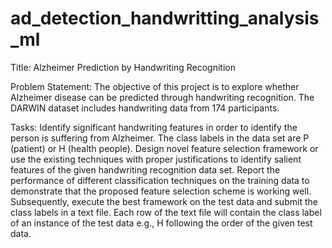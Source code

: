 # ad_detection_handwritting_analysis_ml
Title: Alzheimer Prediction by Handwriting Recognition

Problem Statement: The objective of this project is to explore whether Alzheimer disease can be predicted through handwriting recognition. The DARWIN dataset includes handwriting data from 174 participants. 

Tasks: Identify significant handwriting features in order to identify the person is suffering from Alzheimer. The class labels in the data set are P (patient) or H (health people). Design novel feature selection framework or use the existing techniques with proper justifications to identify salient features of the given handwriting recognition data set. Report the performance of different classification techniques on the training data to demonstrate that the proposed feature selection scheme is working well. Subsequently, execute the best framework on the test data and submit the class labels in a text file. Each row of the text file will contain the class label of an instance of the test data e.g., H following the order of the given test data.

